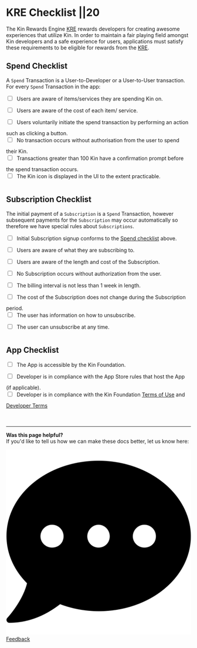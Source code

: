 # KRE Checklist ||20

The Kin Rewards Engine [KRE](/essentials/kin-rewards-engine/) rewards developers for creating awesome experiences that utilize Kin. In order to maintain a fair playing field amongst Kin developers and a safe experience for users, applications must satisfy these requirements to be eligible for rewards from the [KRE](/essentials/kin-rewards-engine/).

## Spend Checklist

A `Spend` Transaction is a User-to-Developer or a User-to-User transaction. For every `Spend` Transaction in the app:

<div>
  <input style="margin-right: 0.5rem; margin-bottom: 1rem;" type="checkbox" id="accessible" name="accessible" value="accessible">
  <label for="accessible">Users are aware of items/services they are spending Kin on.</label></br>
  <input style="margin-right: 0.5rem; margin-bottom: 1rem;" type="checkbox" id="compliant" name="compliant" value="compliant">
  <label for="compliant">Users are aware of the cost of each item/ service.</label></br>
  <input style="margin-right: 0.5rem; margin-bottom: 1rem;" type="checkbox" id="terms" name="terms" value="terms">
  <label for="terms">Users voluntarily initiate the spend transaction by performing an action such as clicking a button.</label></br>
  <input style="margin-right: 0.5rem; margin-bottom: 1rem;" type="checkbox" id="accessible" name="accessible" value="accessible">
  <label for="accessible">No transaction occurs without authorisation from the user to spend their Kin.</label></br>
  <input style="margin-right: 0.5rem; margin-bottom: 1rem;" type="checkbox" id="compliant" name="compliant" value="compliant">
  <label for="compliant">Transactions greater than 100 Kin have a confirmation prompt before the spend transaction occurs.</label></br>
  <input style="margin-right: 0.5rem; margin-bottom: 1rem;" type="checkbox" id="terms" name="terms" value="terms">
  <label for="terms">The Kin icon is displayed in the UI to the extent practicable.</label></br>
</div>

## Subscription Checklist

The initial payment of a `Subscription` is a `Spend` Transaction, however subsequent payments for the `Subscription` may occur automatically so therefore we have special rules about `Subscriptions`.

<div>
  <input style="margin-right: 0.5rem; margin-bottom: 1rem;" type="checkbox" id="accessible" name="accessible" value="accessible">
  <label for="accessible">Initial Subscription signup conforms to the <a href="/docs/transaction-guide/#spend-checklist">Spend checklist</a> above.</label></br>
  <input style="margin-right: 0.5rem; margin-bottom: 1rem;" type="checkbox" id="compliant" name="compliant" value="compliant">
  <label for="compliant">Users are aware of what they are subscribing to.</label></br>
  <input style="margin-right: 0.5rem; margin-bottom: 1rem;" type="checkbox" id="terms" name="terms" value="terms">
  <label for="terms">Users are aware of the length and cost of the Subscription.</label></br>
  <input style="margin-right: 0.5rem; margin-bottom: 1rem;" type="checkbox" id="accessible" name="accessible" value="accessible">
  <label for="accessible">No Subscription occurs without authorization from the user.</label></br>
  <input style="margin-right: 0.5rem; margin-bottom: 1rem;" type="checkbox" id="compliant" name="compliant" value="compliant">
  <label for="compliant">The billing interval is not less than 1 week in length.</label></br>
  <input style="margin-right: 0.5rem; margin-bottom: 1rem;" type="checkbox" id="terms" name="terms" value="terms">
  <label for="terms">The cost of the Subscription does not change during the Subscription period.</label></br>
  <input style="margin-right: 0.5rem; margin-bottom: 1rem;" type="checkbox" id="compliant" name="compliant" value="compliant">
  <label for="compliant">The user has information on how to unsubscribe.</label></br>
  <input style="margin-right: 0.5rem; margin-bottom: 1rem;" type="checkbox" id="terms" name="terms" value="terms">
  <label for="terms">The user can unsubscribe at any time.</label>
</div>

## App Checklist

<div>
  <input style="margin-right: 0.5rem; margin-bottom: 1rem;" type="checkbox" id="accessible" name="accessible" value="accessible">
  <label for="accessible">The App is accessible by the Kin Foundation.</label></br>
  <input style="margin-right: 0.5rem; margin-bottom: 1rem;" type="checkbox" id="compliant" name="compliant" value="compliant">
  <label for="compliant">Developer is in compliance with the App Store rules that host the App (if applicable).</label></br>
  <input style="margin-right: 0.5rem; margin-bottom: 1rem;" type="checkbox" id="terms" name="terms" value="terms">
  <label for="terms">Developer is in compliance with the Kin Foundation <a href="https://kin.org/terms-and-conditions/">Terms of Use</a> and <a href="https://kin.org/kin-developer-terms/">Developer Terms</a></label>
</div>

<br/>
<br/>

***
**Was this page helpful?**<br/>
If you'd like to tell us how we can make these docs better, let us know here:

<div class='contacts'>
  <a href='https://forms.gle/qhjcDJR59v8RJsaY7' target='_blank'><div class='contact'>
    <img class='contact-icon' alt='Developer' src='../images/comment-dots-solid.svg'>
    <span class='contact-text'>Feedback</span>
  </div></a>
</div>
